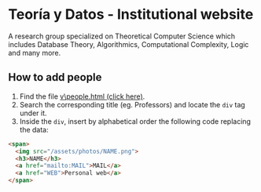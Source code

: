 # Teoría y Datos - Institutional website

A research group specialized on Theoretical Computer Science which includes Database Theory, Algorithmics, Computational Complexity, Logic and many more.

## How to add people

1. Find the file [v\people.html (click here)](v\people.html).
2. Search the corresponding title (eg. Professors) and locate the `div` tag under it.
3. Inside the `div`, insert by alphabetical order the following code replacing the data:

```html
<span>
  <img src="/assets/photos/NAME.png">
  <h3>NAME</h3>
  <a href="mailto:MAIL">MAIL</a>
  <a href="WEB">Personal web</a>
</span>
```